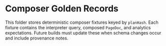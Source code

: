 # Composer Golden Records

This folder stores deterministic composer fixtures keyed by `planHash`. Each fixture contains the interpreter query, composed `PageDoc`, and analytics expectations. Future builds must update these when schema changes occur and include provenance notes.
